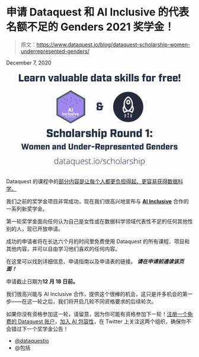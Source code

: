 # 申请 Dataquest 和 AI Inclusive 的代表名额不足的 Genders 2021 奖学金！

> 原文：<https://www.dataquest.io/blog/dataquest-scholarship-women-underrepresented-genders/>

December 7, 2020![](img/c54d16b8893471e8eac73209b36f0b29.png)

Dataquest 的课程中的[部分内容是让每个人都更负担得起、更容易获得数据科学。](https://www.dataquest.io/blog/diversity-online-education/)

我们之前的奖学金项目非常成功，现在我们很高兴地宣布与 [**AI Inclusive**](https://www.ai-inclusive.org/) 合作的一系列新奖学金。

第一轮奖学金面向任何认为自己是女性或在数据科学领域代表性不足的任何其他性别的人，现已开放申请。

成功的申请者将在长达六个月的时间里免费使用 Dataquest 的所有课程、项目和其他内容，并可以自由学习他们喜欢的任何内容。

在这里可以找到详细信息、申请指南以及申请表的链接。 ***请在申请前通读该页面！***

申请截止日期为**12 月 18 日前。**

我们很高兴能与 AI Inclusive 合作，提供这个很棒的机会，这只是许多机会的第一步——在这一轮之后，我们将开启几轮不同资格要求的后续轮次。

如果你没有资格参加这一轮，请留意，因为你可能有资格参加下一轮！[注册一个免费的 Dataquest 账户](https://app.dataquest.io/signup)，[加入 AI 包容性](https://www.ai-inclusive.org/)，在 Twitter 上关注这两个组织，确保你不会错过下一个奖学金公告！

*   [@dataquestio](https://twitter.com/dataquestio)
*   @包括